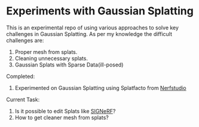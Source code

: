 # Experiments with Gaussian Splatting

This is an experimental repo of using various approaches to solve key challenges in Gaussian Splatting.</n>
As per my knowledge the difficult challenges are:
1. Proper mesh from splats.
2. Cleaning unnecessary splats.
3. Gaussian Splats with Sparse Data(ill-posed)

Completed:
1. Experimented on Gaussian Splatting using Splatfacto from [Nerfstudio](https://github.com/nerfstudio-project/nerfstudio)

Current Task:
1. Is it possible to edit Splats like [SIGNeRF](https://docs.nerf.studio/nerfology/methods/signerf.html)?
2. How to get cleaner mesh from splats?
